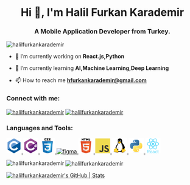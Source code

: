 <h1 align="center">Hi 👋, I'm Halil Furkan Karademir</h1>
<h3 align="center">A Mobile Application Developer from Turkey.</h3>

<p align="left"> <img src="https://komarev.com/ghpvc/?username=halilfurkankarademir&label=Profile%20views&color=0e75b6&style=flat" alt="halilfurkankarademir" /> </p>

- 🔭 I’m currently working on **React.js,Python**

- 🌱 I’m currently learning **AI,Machine Learning,Deep Learning**

- 📫 How to reach me **hfurkankarademir@gmail.com**

<h3 align="left">Connect with me:</h3>
<p align="left">
<a href="https://linkedin.com/in/halil-furkan-k-19014730a/" target="blank"><img align="center" src="https://raw.githubusercontent.com/rahuldkjain/github-profile-readme-generator/master/src/images/icons/Social/linked-in-alt.svg" alt="halilfurkankarademir" height="30" width="40" /></a>
<a href="https://instagram.com/halilfurkankarademir" target="blank"><img align="center" src="https://raw.githubusercontent.com/rahuldkjain/github-profile-readme-generator/master/src/images/icons/Social/instagram.svg" alt="halilfurkankarademir" height="30" width="40" /></a>
</p>

<h3 align="left">Languages and Tools:</h3>
<p align="left"> <a href="https://www.cprogramming.com/" target="_blank" rel="noreferrer"> <img src="https://raw.githubusercontent.com/devicons/devicon/master/icons/c/c-original.svg" alt="c" width="40" height="40"/> </a> <a href="https://www.w3schools.com/cs/" target="_blank" rel="noreferrer"> <img src="https://raw.githubusercontent.com/devicons/devicon/master/icons/csharp/csharp-original.svg" alt="csharp" width="40" height="40"/> </a> <a href="https://www.w3schools.com/css/" target="_blank" rel="noreferrer"> <img src="https://raw.githubusercontent.com/devicons/devicon/master/icons/css3/css3-original-wordmark.svg" alt="css3" width="40" height="40"/> </a> <a href="https://www.figma.com/" target="_blank" rel="noreferrer"> <img src="https://www.vectorlogo.zone/logos/figma/figma-icon.svg" alt="figma" width="40" height="40"/> </a> <a href="https://www.w3.org/html/" target="_blank" rel="noreferrer"> <img src="https://raw.githubusercontent.com/devicons/devicon/master/icons/html5/html5-original-wordmark.svg" alt="html5" width="40" height="40"/> </a> <a href="https://developer.mozilla.org/en-US/docs/Web/JavaScript" target="_blank" rel="noreferrer"> <img src="https://raw.githubusercontent.com/devicons/devicon/master/icons/javascript/javascript-original.svg" alt="javascript" width="40" height="40"/> </a> <a href="https://www.linux.org/" target="_blank" rel="noreferrer"> <img src="https://raw.githubusercontent.com/devicons/devicon/master/icons/linux/linux-original.svg" alt="linux" width="40" height="40"/><a href="https://www.python.org" target="_blank" rel="noreferrer"> <img src="https://raw.githubusercontent.com/devicons/devicon/master/icons/python/python-original.svg" alt="python" width="40" height="40"/> </a> <a href="https://reactjs.org/" target="_blank" rel="noreferrer"> <img src="https://raw.githubusercontent.com/devicons/devicon/master/icons/react/react-original-wordmark.svg" alt="react" width="40" height="40"/> </a>
</p>

<p><img align="left" src="https://github-readme-stats.vercel.app/api/top-langs?username=halilfurkankarademir&show_icons=true&locale=en&layout=compact" alt="halilfurkankarademir" /></p>

<p>&nbsp;<img align="center" src="https://github-readme-stats.vercel.app/api?username=halilfurkankarademir&show_icons=true&locale=en" alt="halilfurkankarademir" /></p>

[![halilfurkankarademir's GitHub | Stats](https://stats.quira.sh/halilfurkankarademir/github?theme=dark)](https://quira.sh?utm_source=widgets&utm_campaign=halilfurkankarademir)
